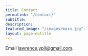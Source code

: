 ```yaml
---
title: Contact
permalink: "/contact/"
subtitle: 
description: 
featured_image: "/images/main.jpg"
layout: page-notitle
---
```


Email lawrence.ypil@gmail.com.